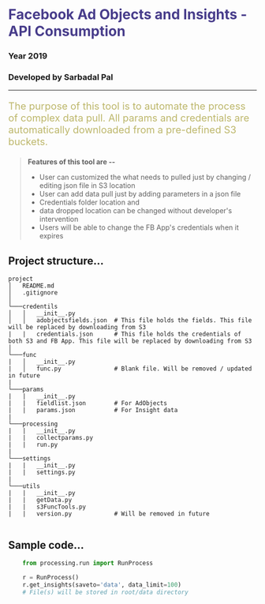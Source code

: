 <h1 style="color:#483D8B;"> Facebook Ad Objects and Insights  - API Consumption </h>

### Year 2019
### Developed by **Sarbadal Pal**

---

<p style="color:#BDB76B;font-size:20px;"> 
The purpose of this tool is to automate the process of complex data pull. All params and credentials
are automatically downloaded from a pre-defined S3 buckets.
</p>

> **Features of this tool are --**
>- User can customized the what needs to pulled just by changing / editing json file in S3 location
>- User can add data pull just by adding parameters in a json file
>- Credentials folder location and 
>- data dropped location can be changed without developer's intervention
>- Users will be able to change the FB App's credentials when it expires

## Project structure...
```
project
│   README.md
│   .gitignore    
│
└───credentils
│   │   __init__.py
│   │   adobjectsfields.json  # This file holds the fields. This file will be replaced by downloading from S3
|   |   credentials.json      # This file holds the credentials of both S3 and FB App. This file will be replaced by downloading from S3
│   
└───func
|   │   __init__.py
|   │   func.py               # Blank file. Will be removed / updated in future
|
└───params
|   |   __init__.py
|   |   fieldlist.json        # For AdObjects
|   |   params.json           # For Insight data
|   
└───processing
|   |   __init__.py
|   |   collectparams.py 
|   |   run.py
|
└───settings
|   |   __init__.py
|   |   settings.py 
|   
└───utils
|   |   __init__.py
|   |   getData.py 
|   |   s3FuncTools.py
|   |   version.py            # Will be removed in future
 
```

## Sample code...
```python
    from processing.run import RunProcess

    r = RunProcess()
    r.get_insights(saveto='data', data_limit=100)
    # File(s) will be stored in root/data directory
```


